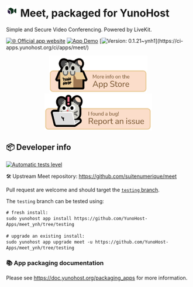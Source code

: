 <!--
N.B.: This README was automatically generated by <https://github.com/YunoHost/apps_tools/blob/main/readme_generator>
It shall NOT be edited by hand.
-->

<h1>
  <img src="https://raw.githubusercontent.com/YunoHost/apps/main/logos/meet.png" width="32px" alt="Logo of Meet">
  Meet, packaged for YunoHost
</h1>

Simple and Secure Video Conferencing. Powered by LiveKit.

[![🌐 Official app website](https://img.shields.io/badge/Official_app_website-darkgreen?style=for-the-badge)](https://visio.numerique.gouv.fr/)
[![App Demo](https://img.shields.io/badge/App_Demo-blue?style=for-the-badge)](https://visio.numerique.gouv.fr/)
[![Version: 0.1.21~ynh1](https://img.shields.io/badge/Version-0.1.21~ynh1-rgba(0,150,0,1)?style=for-the-badge)](https://ci-apps.yunohost.org/ci/apps/meet/)

<div align="center">
<a href="https://apps.yunohost.org/app/meet"><img height="100px" src="https://github.com/YunoHost/yunohost-artwork/raw/refs/heads/main/badges/neopossum-badges/badge_more_info_on_the_appstore.svg"/></a>
<a href="https://github.com/YunoHost-Apps/meet_ynh/issues"><img height="100px" src="https://github.com/YunoHost/yunohost-artwork/raw/refs/heads/main/badges/neopossum-badges/badge_report_an_issue.svg"/></a>
</div>

## 📦 Developer info

[![Automatic tests level](https://apps.yunohost.org/badge/cilevel/meet)](https://ci-apps.yunohost.org/ci/apps/meet/)

🛠️ Upstream Meet repository: <https://github.com/suitenumerique/meet>

Pull request are welcome and should target the [`testing` branch](https://github.com/YunoHost-Apps/meet_ynh/tree/testing).

The `testing` branch can be tested using:
```
# fresh install:
sudo yunohost app install https://github.com/YunoHost-Apps/meet_ynh/tree/testing

# upgrade an existing install:
sudo yunohost app upgrade meet -u https://github.com/YunoHost-Apps/meet_ynh/tree/testing
```

### 📚 App packaging documentation

Please see <https://doc.yunohost.org/packaging_apps> for more information.